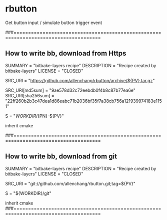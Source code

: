 # rbutton
Get button input / simulate button trigger event


###====================================================================================
## How to write bb, download from Https
SUMMARY = "bitbake-layers recipe"
DESCRIPTION = "Recipe created by bitbake-layers"
LICENSE = "CLOSED"

SRC_URI = "https://github.com/allenchang/rbutton/archive/${PV}.tar.gz"


SRC_URI[md5sum] = "9ae578d32c72eebdb0f4b8c87b77ea6e"
SRC_URI[sha256sum] = "22ff260b2b3c47dea1d86eabc71b2036bf35f7a38cb756a121939974183e1151"

S = "${WORKDIR}/${PN}-${PV}"

inherit cmake

###====================================================================================
## How to write bb, download from git

SUMMARY = "bitbake-layers recipe"
DESCRIPTION = "Recipe created by bitbake-layers"
LICENSE = "CLOSED"

SRC_URI = "git://github.com/allenchang/rbutton.git;tag=${PV}" 

S = "${WORKDIR}/git"

inherit cmake
###====================================================================================